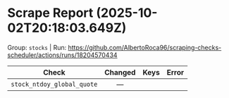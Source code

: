 # Scrape Report (2025-10-02T20:18:03.649Z)

Group: `stocks`  |  Run: https://github.com/AlbertoRoca96/scraping-checks-scheduler/actions/runs/18204570434

| Check | Changed | Keys | Error |
|---|:---:|:--|:--|
| `stock_ntdoy_global_quote` | — |  |  |
